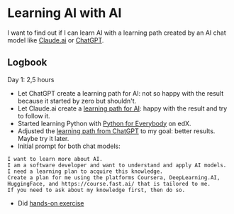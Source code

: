# Learning AI with AI

I want to find out if I can learn AI with a learning path created by an AI chat model like [Claude.ai](https://claude.ai/) or [ChatGPT](https://chatgpt.com/).

## Logbook

Day 1: 2,5 hours
- Let ChatGPT create a learning path for AI: not so happy with the result because it started by zero but shouldn't.
- Let Claude.ai create a [learning path for AI](docs/learnings/learning-path-by-claude.md): happy with the result and try to follow it.
- Started learning Python with [Python for Everybody](https://learning.edx.org/course/course-v1:MichiganX+py4e101x+2T2024/home) on edX.
- Adjusted the [learning path from ChatGPT](docs/learnings/learning-path-by-chatgpt.md) to my goal: better results. Maybe try it later.
- Initial prompt for both chat models:
```text
I want to learn more about AI. 
I am a software developer and want to understand and apply AI models. 
I need a learning plan to acquire this knowledge. 
Create a plan for me using the platforms Coursera, DeepLearning.AI, 
HuggingFace, and https://course.fast.ai/ that is tailored to me. 
If you need to ask about my knowledge first, then do so.
```
- Did [hands-on exercise](docs/learnings/hands-on/reading-files.py)
